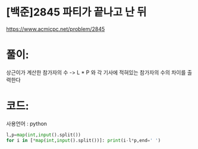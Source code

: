 # [백준]2845 파티가 끝나고 난 뒤


https://www.acmicpc.net/problem/2845

# 풀이:

상근이가 계산한 참가자의 수 -> L * P 와 각 기사에 적혀있는 참가자의 수의 차이를 출력한다



# **코드:** 

사용언어 :  python

```python
l,p=map(int,input().split())
for i in [*map(int,input().split())]: print(i-l*p,end=' ')
```

